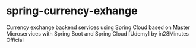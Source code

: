 # spring-currency-exhange
Currency exchange backend services using Spring Cloud based on Master Microservices with Spring Boot and Spring Cloud [Udemy] by in28Minutes Official
